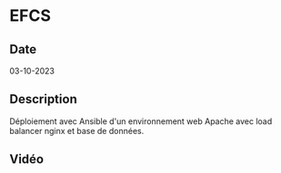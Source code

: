 # EFCS
## Date
03-10-2023

## Description
Déploiement avec Ansible d'un environnement web Apache avec load balancer nginx et base de données.

## Vidéo